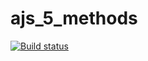 # ajs_5_methods

[![Build status](https://ci.appveyor.com/api/projects/status/41e4mys9qei9k420?svg=true)](https://ci.appveyor.com/project/Serg1811/ajs-5-methods)
